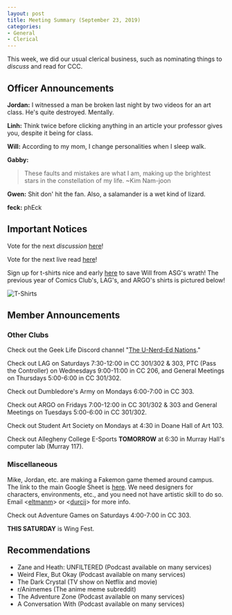 ```yaml
---
layout: post
title: Meeting Summary (September 23, 2019)
categories:
- General
- Clerical
---
```


This week, we did our usual clerical business, such as nominating things to *discuss* and read for CCC.

## Officer Announcements

**Jordan:**  I witnessed a man be broken last night by two videos for an art class.  He's quite destroyed.  Mentally.

**Linh:**  Think twice before clicking anything in an article your professor gives you, despite it being for class.

**Will:**  According to my mom, I change personalities when I sleep walk.

**Gabby:**  
> These faults and mistakes are what I am, making up the brightest stars in the constellation of my life.
~Kim Nam-joon

**Gwen:**  Shit don' hit the fan.  Also, a salamander is a wet kind of lizard.

**feck:**  phEck

## Important Notices

Vote for the next *discussion* [here](https://docs.google.com/forms/d/e/1FAIpQLScPXHtPCZFLWAPgS33qSiU_hDEHQFVgUkp2yncsHiUDTH6Yaw/viewform?usp=sf_link)!

Vote for the next live read [here](https://docs.google.com/forms/d/e/1FAIpQLSc1Mbnx2btrEWu0j_11AeGFVixuI1p0ugaL6p7QK9e5xbrwAA/viewform?usp=sf_link)!

Sign up for t-shirts nice and early [here](https://docs.google.com/forms/d/e/1FAIpQLScV7z0UpsXuaAsZiq4vp2tpfcicbPbnC_3hbV_u2dTerl1bZQ/viewform) to save Will from ASG's wrath!  The previous year of Comics Club's, LAG's, and ARGO's shirts is pictured below!

![T-Shirts](../../../../../../images/blog/oldshirts.jpg)

## Member Announcements

### Other Clubs

Check out the Geek Life Discord channel "[The U-Nerd-Ed Nations](https://discord.gg/bKXT3FM)."

Check out LAG on Saturdays 7:30-12:00 in CC 301/302 & 303, PTC (Pass the Controller) on Wednesdays 9:00-11:00 in CC 206, and General Meetings on Thursdays 5:00-6:00 in CC 301/302.

Check out Dumbledore's Army on Mondays 6:00-7:00 in CC 303.

Check out ARGO on Fridays 7:00-12:00 in CC 301/302 & 303 and General Meetings on Tuesdays 5:00-6:00 in CC 301/302.

Check out Student Art Society on Mondays at 4:30 in Doane Hall of Art 103.

Check out Allegheny College E-Sports **TOMORROW** at 6:30 in Murray Hall's computer lab (Murray 117).

### Miscellaneous

Mike, Jordan, etc. are making a Fakemon game themed around campus.  The link to the main Google Sheet is [here](https://docs.google.com/spreadsheets/d/1mO_jn8xz4hN0sAEAv0LH6S_IHrX8TrWRkwoyjccBwHI/edit).  We need designers for characters, environments, etc., and you need not have artistic skill to do so.  Email <[eltmanm](mailto:eltmanm@allegheny.edu)> or <[durcij](mailto:durcij@allegheny.edu)> for more info.

Check out Adventure Games on Saturdays 4:00-7:00 in CC 303.

**THIS SATURDAY** is Wing Fest.

## Recommendations

* Zane and Heath:  UNFILTERED (Podcast available on many services)
* Weird Flex, But Okay (Podcast available on many services)
* The Dark Crystal (TV show on Netflix and movie)
* r/Animemes (The anime meme subreddit)
* The Adventure Zone (Podcast available on many services)
* A Conversation With (Podcast available on many services)
